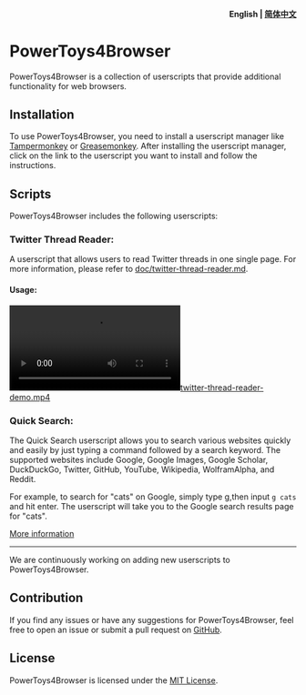 <h4 align="right"><strong>English</strong> | <a href="README_CN.md">简体中文</a></h4>

# PowerToys4Browser

PowerToys4Browser is a collection of userscripts that provide additional functionality for web browsers.

## Installation

To use PowerToys4Browser, you need to install a userscript manager like [Tampermonkey](https://www.tampermonkey.net/) or [Greasemonkey](https://addons.mozilla.org/en-US/firefox/addon/greasemonkey/). After installing the userscript manager, click on the link to the userscript you want to install and follow the instructions.

## Scripts

PowerToys4Browser includes the following userscripts:
### Twitter Thread Reader:
A userscript that allows users to read Twitter threads in one single page. For more information, please refer to [doc/twitter-thread-reader.md](doc/twitter-thread-reader.md).
#### Usage: 
[![twitter-thread-reader-demo.mp4](https://raw.githubusercontent.com/WhyWhatHow/powertoys4browser/master/assets/twitter-thread-reader-demo.mp4)](https://raw.githubusercontent.com/WhyWhatHow/powertoys4browser/master/assets/twitter-thread-reader-demo.mp4)

### Quick Search: 
The Quick Search userscript allows you to search various websites quickly and easily by just typing a command followed by a search keyword. The supported websites include Google, Google Images, Google Scholar, DuckDuckGo, Twitter, GitHub, YouTube, Wikipedia, WolframAlpha, and Reddit.

For example, to search for "cats" on Google, simply type g,then input `g cats`  and hit enter. The userscript will take you to the Google search results page for "cats".

[More information](doc/quick-search.md)

---
We are continuously working on adding new userscripts to PowerToys4Browser.

## Contribution

If you find any issues or have any suggestions for PowerToys4Browser, feel free to open an issue or submit a pull request on [GitHub](https://github.com/whywhathow/powertoys4browser).

## License

PowerToys4Browser is licensed under the [MIT License](https://github.com/whywhathow/powertoys4browser/blob/main/LICENSE).
